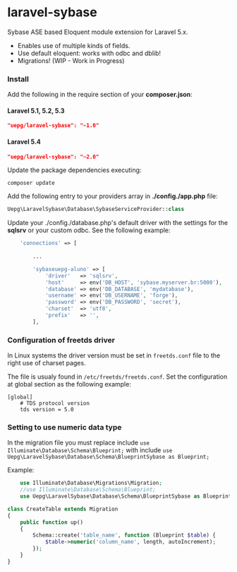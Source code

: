 # laravel-sybase
Sybase ASE based Eloquent module extension for Laravel 5.x.
- Enables use of multiple kinds of fields.
- Use default eloquent: works with odbc and dblib!
- Migrations! (WIP - Work in Progress)

### Install

Add the following in the require section of your **composer.json**: 

#### Laravel 5.1, 5.2, 5.3

```json
"uepg/laravel-sybase": "~1.0"
```
#### Laravel 5.4

```json
"uepg/laravel-sybase": "~2.0"
```

Update the package dependencies executing:

```shell
composer update
```

Add the following entry to your providers array in **./config./app.php** file: 

```php
Uepg\LaravelSybase\Database\SybaseServiceProvider::class
```

Update your ./config./database.php's default driver with the settings for the **sqlsrv** or your custom odbc. See the following example:

```php
    'connections' => [
        
        ...

        'sybaseuepg-aluno' => [
            'driver'   => 'sqlsrv',
            'host'     => env('DB_HOST', 'sybase.myserver.br:5000'),
            'database' => env('DB_DATABASE', 'mydatabase'),
            'username' => env('DB_USERNAME', 'forge'),
            'password' => env('DB_PASSWORD', 'secret'),
            'charset'  => 'utf8',
            'prefix'   => '',
        ],
```

 
### Configuration of freetds driver

In Linux systems the driver version must be set in `freetds.conf` file to the right use of charset pages.

The file is usualy found in `/etc/freetds/freetds.conf`. Set the configuration at global section as the following example:

    [global]
        # TDS protocol version
        tds version = 5.0

### Setting to use numeric data type
In the migration file you must replace include `use Illuminate\Database\Schema\Blueprint;` with include `use Uepg\LaravelSybase\Database\Schema\BlueprintSybase as Blueprint;`

Example:
```php
    use Illuminate\Database\Migrations\Migration;
    //use Illuminate\Database\Schema\Blueprint;
    use Uepg\LaravelSybase\Database\Schema\BlueprintSybase as Blueprint;

class CreateTable extends Migration
{
    public function up()
    {
        Schema::create('table_name', function (Blueprint $table) {
            $table->numeric('column_name', length, autoIncrement);
        });
    }
}

```
